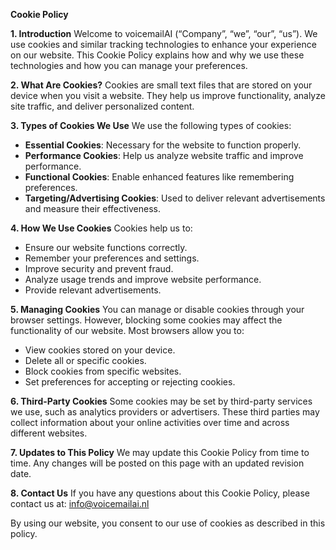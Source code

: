 **Cookie Policy**

**1. Introduction**
Welcome to voicemailAI (“Company”, “we”, “our”, “us”). We use cookies and similar tracking technologies to enhance your experience on our website. This Cookie Policy explains how and why we use these technologies and how you can manage your preferences.

**2. What Are Cookies?**
Cookies are small text files that are stored on your device when you visit a website. They help us improve functionality, analyze site traffic, and deliver personalized content.

**3. Types of Cookies We Use**
We use the following types of cookies:
- **Essential Cookies**: Necessary for the website to function properly.
- **Performance Cookies**: Help us analyze website traffic and improve performance.
- **Functional Cookies**: Enable enhanced features like remembering preferences.
- **Targeting/Advertising Cookies**: Used to deliver relevant advertisements and measure their effectiveness.

**4. How We Use Cookies**
Cookies help us to:
- Ensure our website functions correctly.
- Remember your preferences and settings.
- Improve security and prevent fraud.
- Analyze usage trends and improve website performance.
- Provide relevant advertisements.

**5. Managing Cookies**
You can manage or disable cookies through your browser settings. However, blocking some cookies may affect the functionality of our website. Most browsers allow you to:
- View cookies stored on your device.
- Delete all or specific cookies.
- Block cookies from specific websites.
- Set preferences for accepting or rejecting cookies.

**6. Third-Party Cookies**
Some cookies may be set by third-party services we use, such as analytics providers or advertisers. These third parties may collect information about your online activities over time and across different websites.

**7. Updates to This Policy**
We may update this Cookie Policy from time to time. Any changes will be posted on this page with an updated revision date.

**8. Contact Us**
If you have any questions about this Cookie Policy, please contact us at:
info@voicemailai.nl

By using our website, you consent to our use of cookies as described in this policy.

